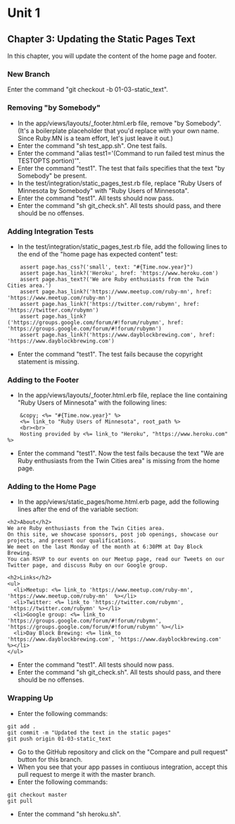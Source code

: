 # Unit 1
## Chapter 3: Updating the Static Pages Text

In this chapter, you will update the content of the home page and footer.

### New Branch
Enter the command "git checkout -b 01-03-static_text".

### Removing "by Somebody"
* In the app/views/layouts/_footer.html.erb file, remove "by Somebody".  (It's a boilerplate placeholder that you'd replace with your own name.  Since Ruby.MN is a team effort, let's just leave it out.)
* Enter the command "sh test_app.sh".  One test fails.
* Enter the command "alias test1='(Command to run failed test minus the TESTOPTS portion)'".
* Enter the command "test1".  The test that fails specifies that the text "by Somebody" be present.
* In the test/integration/static_pages_test.rb file, replace "Ruby Users of Minnesota by Somebody" with "Ruby Users of Minnesota".
* Enter the command "test1".  All tests should now pass.
* Enter the command "sh git_check.sh".  All tests should pass, and there should be no offenses.

### Adding Integration Tests
* In the test/integration/static_pages_test.rb file, add the following lines to the end of the "home page has expected content" test:
```
    assert page.has_css?('small', text: "#{Time.now.year}")
    assert page.has_link?('Heroku', href: 'https://www.heroku.com')
    assert page.has_text?('We are Ruby enthusiasts from the Twin Cities area.')
    assert page.has_link?('https://www.meetup.com/ruby-mn', href: 'https://www.meetup.com/ruby-mn')
    assert page.has_link?('https://twitter.com/rubymn', href: 'https://twitter.com/rubymn')
    assert page.has_link?('https://groups.google.com/forum/#!forum/rubymn', href: 'https://groups.google.com/forum/#!forum/rubymn')
    assert page.has_link?('https://www.dayblockbrewing.com', href: 'https://www.dayblockbrewing.com')
```
* Enter the command "test1".  The test fails because the copyright statement is missing.

### Adding to the Footer
* In the app/views/layouts/_footer.html.erb file, replace the line containing "Ruby Users of Minnesota" with the following lines:
```
    &copy; <%= "#{Time.now.year}" %>
    <%= link_to "Ruby Users of Minnesota", root_path %>
    <br><br>
    Hosting provided by <%= link_to "Heroku", "https://www.heroku.com" %>
```
* Enter the command "test1".  Now the test fails because the text "We are Ruby enthusiasts from the Twin Cities area" is missing from the home page.

### Adding to the Home Page
* In the app/views/static_pages/home.html.erb page, add the following lines after the end of the variable section:
```
<h2>About</h2>
We are Ruby enthusiasts from the Twin Cities area.
On this site, we showcase sponsors, post job openings, showcase our projects, and present our qualifications.
We meet on the last Monday of the month at 6:30PM at Day Block Brewing.
You can RSVP to our events on our Meetup page, read our Tweets on our Twitter page, and discuss Ruby on our Google group.

<h2>Links</h2>
<ul>
  <li>Meetup: <%= link_to 'https://www.meetup.com/ruby-mn', 'https://www.meetup.com/ruby-mn'  %></li>
  <li>Twitter: <%= link_to 'https://twitter.com/rubymn', 'https://twitter.com/rubymn' %></li>
  <li>Google group: <%= link_to 'https://groups.google.com/forum/#!forum/rubymn', 'https://groups.google.com/forum/#!forum/rubymn' %></li>
  <li>Day Block Brewing: <%= link_to 'https://www.dayblockbrewing.com', 'https://www.dayblockbrewing.com' %></li>
</ul>
```
* Enter the command "test1".  All tests should now pass.
* Enter the command "sh git_check.sh".  All tests should pass, and there should be no offenses.

### Wrapping Up
* Enter the following commands:
```
git add .
git commit -m "Updated the text in the static pages"
git push origin 01-03-static_text
```
* Go to the GitHub repository and click on the "Compare and pull request" button for this branch.
* When you see that your app passes in contiuous integration, accept this pull request to merge it with the master branch.
* Enter the following commands:
```
git checkout master
git pull
```
* Enter the command "sh heroku.sh".
